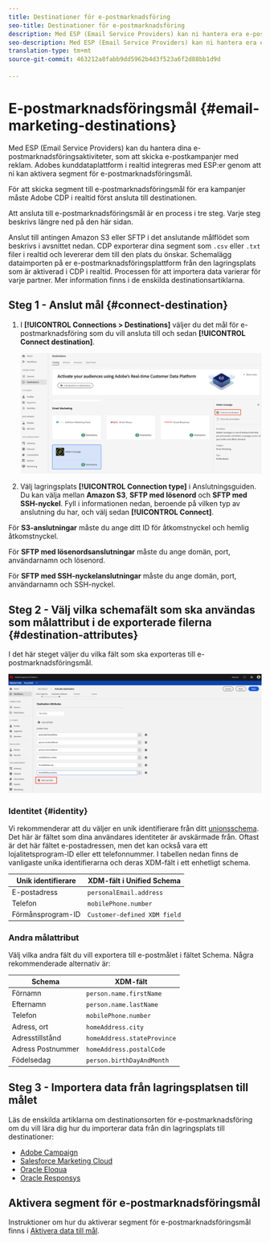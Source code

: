 ```yaml
---
title: Destinationer för e-postmarknadsföring
seo-title: Destinationer för e-postmarknadsföring
description: Med ESP (Email Service Providers) kan ni hantera era e-postmarknadsföringsaktiviteter, t.ex. för att skicka e-postkampanjer.
seo-description: Med ESP (Email Service Providers) kan ni hantera era e-postmarknadsföringsaktiviteter, t.ex. för att skicka e-postkampanjer.
translation-type: tm+mt
source-git-commit: 463212a8fabb9dd5962b4d3f523a6f2d88bb1d9d

---
```



# E-postmarknadsföringsmål {#email-marketing-destinations}

Med ESP (Email Service Providers) kan du hantera dina e-postmarknadsföringsaktiviteter, som att skicka e-postkampanjer med reklam. Adobes kunddataplattform i realtid integreras med ESP:er genom att ni kan aktivera segment för e-postmarknadsföringsmål.

För att skicka segment till e-postmarknadsföringsmål för era kampanjer måste Adobe CDP i realtid först ansluta till destinationen.

Att ansluta till e-postmarknadsföringsmål är en process i tre steg. Varje steg beskrivs längre ned på den här sidan.

Anslut till antingen Amazon S3 eller SFTP i det anslutande målflödet som beskrivs i avsnittet nedan. CDP exporterar dina segment som `.csv` eller `.txt` filer i realtid och levererar dem till den plats du önskar. Schemalägg dataimporten på er e-postmarknadsföringsplattform från den lagringsplats som är aktiverad i CDP i realtid. Processen för att importera data varierar för varje partner. Mer information finns i de enskilda destinationsartiklarna.

## Steg 1 - Anslut mål {#connect-destination}

1. I **[!UICONTROL Connections > Destinations]** väljer du det mål för e-postmarknadsföring som du vill ansluta till och sedan **[!UICONTROL Connect destination]**.

   ![Anslut till mål](/help/rtcdp/destinations/assets/connect-destination.png)

2. Välj lagringsplats **[!UICONTROL Connection type]** i Anslutningsguiden. Du kan välja mellan **Amazon S3**, **SFTP med lösenord** och **SFTP med SSH-nyckel**. Fyll i informationen nedan, beroende på vilken typ av anslutning du har, och välj sedan **[!UICONTROL Connect]**.

För **S3-anslutningar** måste du ange ditt ID för åtkomstnyckel och hemlig åtkomstnyckel.

För **SFTP med lösenordsanslutningar** måste du ange domän, port, användarnamn och lösenord.

För **SFTP med SSH-nyckelanslutningar** måste du ange domän, port, användarnamn och SSH-nyckel.

## Steg 2 - Välj vilka schemafält som ska användas som målattribut i de exporterade filerna {#destination-attributes}

I det här steget väljer du vilka fält som ska exporteras till e-postmarknadsföringsmål.

![Målattribut](/help/rtcdp/destinations/assets/destination-attributes.png)

### Identitet {#identity}

Vi rekommenderar att du väljer en unik identifierare från ditt [unionsschema](https://www.adobe.io/apis/experienceplatform/home/profile-identity-segmentation/profile-identity-segmentation-services.html#!api-specification/markdown/narrative/technical_overview/unified_profile_architectural_overview/unified_profile_architectural_overview.md). Det här är fältet som dina användares identiteter är avskärmade från. Oftast är det här fältet e-postadressen, men det kan också vara ett lojalitetsprogram-ID eller ett telefonnummer. I tabellen nedan finns de vanligaste unika identifierarna och deras XDM-fält i ett enhetligt schema.

| Unik identifierare | XDM-fält i Unified Schema |
---------|----------
| E-postadress | `personalEmail.address` |
| Telefon | `mobilePhone.number` |
| Förmånsprogram-ID | `Customer-defined XDM field` |

### Andra målattribut

Välj vilka andra fält du vill exportera till e-postmålet i fältet Schema. Några rekommenderade alternativ är:

| Schema | XDM-fält |
---------|----------
| Förnamn | `person.name.firstName` |
| Efternamn | `person.name.lastName` |
| Telefon | `mobilePhone.number` |
| Adress, ort | `homeAddress.city` |
| Adresstillstånd | `homeAddress.stateProvince` |
| Adress Postnummer | `homeAddress.postalCode` |
| Födelsedag | `person.birthDayAndMonth` |

## Steg 3 - Importera data från lagringsplatsen till målet

Läs de enskilda artiklarna om destinationsorten för e-postmarknadsföring om du vill lära dig hur du importerar data från din lagringsplats till destinationer:

* [Adobe Campaign](/help/rtcdp/destinations/adobe-campaign-destination.md#import-data-into-campaign)
* [Salesforce Marketing Cloud](/help/rtcdp/destinations/salesforce-marketing-cloud-destination.md#import-data-into-salesforce)
* [Oracle Eloqua](/help/rtcdp/destinations/oracle-eloqua-destination.md#import-data-into-eloqua)
* [Oracle Responsys](/help/rtcdp/destinations/oracle-responsys-destination.md#import-data-into-responsys)

## Aktivera segment för e-postmarknadsföringsmål

Instruktioner om hur du aktiverar segment för e-postmarknadsföringsmål finns i [Aktivera data till mål](/help/rtcdp/destinations/activate-destinations.md).